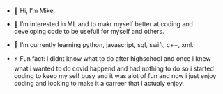 - 👋 Hi, I’m Mike.
  
- 👀 I’m interested in ML and to makr myself better at coding and developing code to be usefull for myself and others.
  
- 🌱 I’m currently learning python, javascript, sql, swift, c++, xml.
    
- ⚡ Fun fact: i didnt know what to do after highschool and once i knew what i wanted to do covid happend and had nothing to do so i started coding to keep my self busy and it was alot of fun and now i just enjoy coding and looking to make it a carreer that i actualy enjoy.
